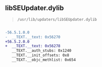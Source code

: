 ## libSEUpdater.dylib

> `/usr/lib/updaters/libSEUpdater.dylib`

```diff

-56.5.1.0.0
-  __TEXT.__text: 0x56270
+56.5.2.0.0
+  __TEXT.__text: 0x56278
   __TEXT.__auth_stubs: 0x1240
   __TEXT.__init_offsets: 0x8
   __TEXT.__objc_methlist: 0x654

```
